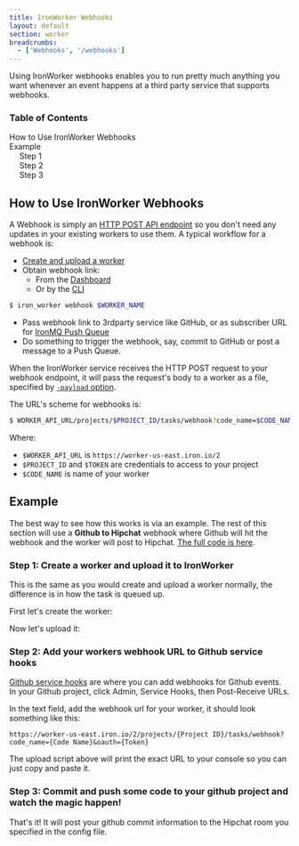 ```yaml
---
title: IronWorker Webhooks
layout: default
section: worker
breadcrumbs:
  - ['Webhooks', '/webhooks']
---
```


Using IronWorker webhooks enables you to run pretty much anything you want whenever an event happens at a third
party service that supports webhooks.

<section id="toc">
  <h3>Table of Contents</h3>
  <ul>
    <li>
      <a href="#how_to_use_ironworker_webhooks">How to Use IronWorker Webhooks</a>
    </li>
    <li>
      <a href="#example">Example</a>
      <ul>
        <li><a href="#step_1_create_a_worker_and_upload_it_to_ironworker">Step 1</a></li>
        <li><a href="#step_2_add_your_workers_webhook_url_to_github_service_hooks">Step 2</a></li>
        <li><a href="#step_3_commit_and_push_some_code_to_your_github_project_and_watch_the_magic_happen">Step 3</a></li>
      </ul>
    </li>
  </ul>
</section>

<h2 id="how_to_use_ironworker_webhooks">How to Use IronWorker Webhooks</h2>

A Webhook is simply an [HTTP POST API endpoint](/worker/reference/api/#queue_a_task_from_a_webhook) so
you don't need any updates in your existing workers to use them. A typical workflow for a webhook is:

* [Create and upload a worker](/worker)
* Obtain webhook link:
  * From the [Dashboard](https://dash.iron.io)
  * Or by the [CLI](/worker/reference/cli)


```sh
$ iron_worker webhook $WORKER_NAME
```

* Pass webhook link to 3rdparty service like GitHub, or as subscriber URL for [IronMQ Push Queue](/mq/reference/push_queues)
* Do something to trigger the webhook, say, commit to GitHub or post a message to a Push Queue.

When the IronWorker service receives the HTTP POST request to your webhook endpoint,
it will pass the request's body to a worker as a file, specified by [`-payload` option](/worker/reference/payload).

The URL's scheme for webhooks is:


```sh
$ WORKER_API_URL/projects/$PROJECT_ID/tasks/webhook?code_name=$CODE_NAME&oauth=$TOKEN
```

Where:

* `$WORKER_API_URL` is `https://worker-us-east.iron.io/2`
* `$PROJECT_ID` and `$TOKEN` are credentials to access to your project
* `$CODE_NAME` is name of your worker

<h2 id="example">Example</h2>

The best way to see how this works is via an example. The rest of this section will use a **Github to Hipchat** webhook
where Github will hit the webhook and the worker will post to Hipchat. [The full code is here](https://github.com/iron-io/iron_worker_examples/tree/master/ruby_ng/github_to_hipchat_webhook_worker).

<h3 id="step_1_create_a_worker_and_upload_it_to_ironworker">Step 1: Create a worker and upload it to IronWorker</h3>

This is the same as you would create and upload a worker normally, the difference is in how the task
is queued up.

First let's create the worker:

<script src="https://gist.github.com/2308369.js?file=github_to_hipchat_webhook_worker.rb">---</script>

Now let's upload it:

<script src="https://gist.github.com/2308369.js?file=upload.rb">---</script>

<h3 id="step_2_add_your_workers_webhook_url_to_github_service_hooks">Step 2: Add your workers webhook URL to Github service hooks</h3>

[Github service hooks](http://help.github.com/post-receive-hooks/) are where you can add webhooks for Github events. In
your Github project, click Admin, Service Hooks, then Post-Receive URLs.

In the text field, add the webhook url for
your worker, it should look something like this:

    https://worker-us-east.iron.io/2/projects/{Project ID}/tasks/webhook?code_name={Code Name}&oauth={Token}

The upload script above will print the exact URL to your console so you can just copy and paste it.

<h3 id="step_3_commit_and_push_some_code_to_your_github_project_and_watch_the_magic_happen">Step 3: Commit and push some code to your github project and watch the magic happen!</h3>

That's it! It will post your github commit information to the Hipchat room you specified in the config file.
